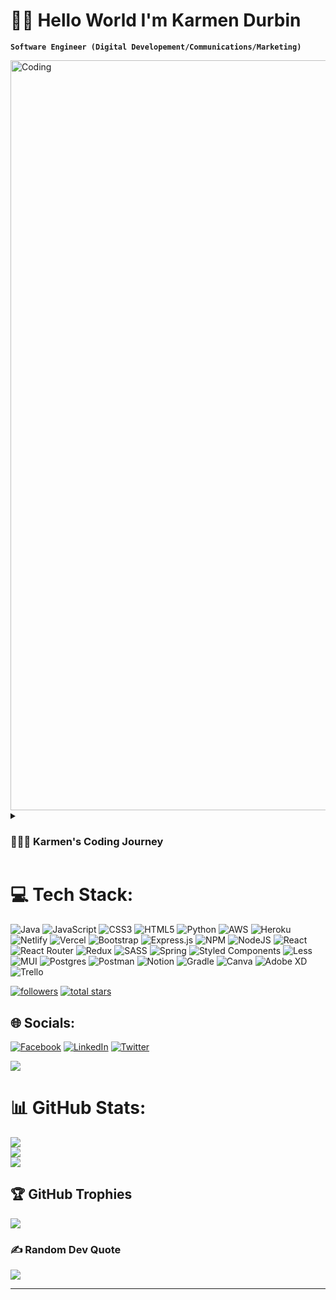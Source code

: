 # 👋🏽 Hello World I'm Karmen Durbin
**`Software Engineer (Digital Developement/Communications/Marketing)`**

<img align="center" alt="Coding" width="1200" src="https://user-images.githubusercontent.com/109351602/202650321-7f4da361-f98f-4345-8df4-adf352a11322.gif">

<details>
 <summary><h3>👩🏽‍💻 Karmen's Coding Journey</h3></summary>
 
As an indie Software Engineer, I bring a wealth of experience in Software Engineering and Frontend Web Development. My coding journey began in 2015, while pursuing a bachelors degree in communications and marketing. With a strong passion for digital development, I devoted my weekends to attending coding meetups in Asheville NC while working as a Frontend Engineer and attending school full-time. After graduation, I realized my true calling was in full-stack software engineering, leading me to attend the Web Development program at Bloom Institute of Technology.

Following graduation, I gained professional experience as a Software Engineering Apprentice at Bestimate, where I developed web scrapers, automation scripts, and mobile APIs. I have experience in Java, Python, JavaScript, React.js, SpringBoot, RESTful APIs, and more. Additionally, I have experience in providing clients with SEO/SEM and other digital marketing solutions.
 
In my previous roles, I have successfully managed communication channels with stakeholders, end-users, and clients. I have also worked on interdisciplinary teams, where I have provided valuable insights and technical expertise while collaborating with colleagues from diverse backgrounds.

Currently, I am pursuing my AWS cloud certifications and working on portfolio projects using Java Spring Boot, React, and Python. I invite you to explore my portfolio linked here to see my work in action.
 

[Check out my portfolio!](https://karmen-durbin-swe.netlify.app/)
 
 </details>


# 💻 Tech Stack:
![Java](https://img.shields.io/badge/java-%23ED8B00.svg?style=for-the-badge&logo=java&logoColor=white) ![JavaScript](https://img.shields.io/badge/javascript-%23323330.svg?style=for-the-badge&logo=javascript&logoColor=%23F7DF1E) ![CSS3](https://img.shields.io/badge/css3-%231572B6.svg?style=for-the-badge&logo=css3&logoColor=white) ![HTML5](https://img.shields.io/badge/html5-%23E34F26.svg?style=for-the-badge&logo=html5&logoColor=white) ![Python](https://img.shields.io/badge/python-3670A0?style=for-the-badge&logo=python&logoColor=ffdd54) ![AWS](https://img.shields.io/badge/AWS-%23FF9900.svg?style=for-the-badge&logo=amazon-aws&logoColor=white) ![Heroku](https://img.shields.io/badge/heroku-%23430098.svg?style=for-the-badge&logo=heroku&logoColor=white) ![Netlify](https://img.shields.io/badge/netlify-%23000000.svg?style=for-the-badge&logo=netlify&logoColor=#00C7B7) ![Vercel](https://img.shields.io/badge/vercel-%23000000.svg?style=for-the-badge&logo=vercel&logoColor=white) ![Bootstrap](https://img.shields.io/badge/bootstrap-%23563D7C.svg?style=for-the-badge&logo=bootstrap&logoColor=white) ![Express.js](https://img.shields.io/badge/express.js-%23404d59.svg?style=for-the-badge&logo=express&logoColor=%2361DAFB) ![NPM](https://img.shields.io/badge/NPM-%23000000.svg?style=for-the-badge&logo=npm&logoColor=white) ![NodeJS](https://img.shields.io/badge/node.js-6DA55F?style=for-the-badge&logo=node.js&logoColor=white) ![React](https://img.shields.io/badge/react-%2320232a.svg?style=for-the-badge&logo=react&logoColor=%2361DAFB) ![React Router](https://img.shields.io/badge/React_Router-CA4245?style=for-the-badge&logo=react-router&logoColor=white) ![Redux](https://img.shields.io/badge/redux-%23593d88.svg?style=for-the-badge&logo=redux&logoColor=white) ![SASS](https://img.shields.io/badge/SASS-hotpink.svg?style=for-the-badge&logo=SASS&logoColor=white) ![Spring](https://img.shields.io/badge/spring-%236DB33F.svg?style=for-the-badge&logo=spring&logoColor=white) ![Styled Components](https://img.shields.io/badge/styled--components-DB7093?style=for-the-badge&logo=styled-components&logoColor=white) ![Less](https://img.shields.io/badge/less-2B4C80?style=for-the-badge&logo=less&logoColor=white) ![MUI](https://img.shields.io/badge/MUI-%230081CB.svg?style=for-the-badge&logo=material-ui&logoColor=white) ![Postgres](https://img.shields.io/badge/postgres-%23316192.svg?style=for-the-badge&logo=postgresql&logoColor=white) ![Postman](https://img.shields.io/badge/Postman-FF6C37?style=for-the-badge&logo=postman&logoColor=white) ![Notion](https://img.shields.io/badge/Notion-%23000000.svg?style=for-the-badge&logo=notion&logoColor=white) ![Gradle](https://img.shields.io/badge/Gradle-02303A.svg?style=for-the-badge&logo=Gradle&logoColor=white) ![Canva](https://img.shields.io/badge/Canva-%2300C4CC.svg?style=for-the-badge&logo=Canva&logoColor=white) ![Adobe XD](https://img.shields.io/badge/Adobe%20XD-470137?style=for-the-badge&logo=Adobe%20XD&logoColor=#FF61F6) ![Trello](https://img.shields.io/badge/Trello-%23026AA7.svg?style=for-the-badge&logo=Trello&logoColor=white)

<a href="https://github.com/kodebae?tab=followers">
         <img alt="followers" title="Follow me on Github" src="https://custom-icon-badges.demolab.com/github/followers/kodebae?color=236ad3&labelColor=1155ba&style=for-the-badge&logo=person-add&label=Follow&logoColor=white"/></a>
      <a href="https://github.com/kodebae?tab=repositories&sort=stargazers">
         <img alt="total stars" title="Total stars on GitHub" src="https://custom-icon-badges.demolab.com/github/stars/kodebae?color=55960c&style=for-the-badge&labelColor=488207&logo=star"/></a>

## 🌐 Socials:
[![Facebook](https://img.shields.io/badge/Facebook-%231877F2.svg?logo=Facebook&logoColor=white)](https://facebook.com/https://www.facebook.com/heykarmendurbin) [![LinkedIn](https://img.shields.io/badge/LinkedIn-%230077B5.svg?logo=linkedin&logoColor=white)](https://linkedin.com/in/https://www.linkedin.com/in/karmen-kristina-durbin/) [![Twitter](https://img.shields.io/badge/Twitter-%231DA1F2.svg?logo=Twitter&logoColor=white)](https://twitter.com/https://twitter.com/karmen_durbin)

[![](https://visitcount.itsvg.in/api?id=kodebae&icon=0&color=0)](https://visitcount.itsvg.in)

# 📊 GitHub Stats:
![](https://github-readme-stats.vercel.app/api?username=kodebae&theme=midnight-purple&hide_border=false&include_all_commits=true&count_private=true)<br/>
![](https://github-readme-streak-stats.herokuapp.com/?user=kodebae&theme=midnight-purple&hide_border=false)<br/>
![](https://github-readme-stats.vercel.app/api/top-langs/?username=kodebae&theme=midnight-purple&hide_border=false&include_all_commits=true&count_private=true&layout=compact)

## 🏆 GitHub Trophies
![](https://github-profile-trophy.vercel.app/?username=kodebae&theme=discord&no-frame=false&no-bg=true&margin-w=4)

### ✍️ Random Dev Quote
![](https://quotes-github-readme.vercel.app/api?type=horizontal&theme=radical)

---



